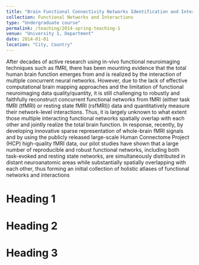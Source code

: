 ```yaml
---
title: "Brain Functional Connectivity Networks Identification and Interactions"
collection: Functional Networks and Interactions
type: "Undergraduate course"
permalink: /teaching/2014-spring-teaching-1
venue: "University 1, Department"
date: 2014-01-01
location: "City, Country"
---
```


After decades of active research using in-vivo functional neuroimaging techniques such as fMRI, there has been mounting evidence that the total human brain function emerges from and is realized by the interaction of multiple concurrent neural networks. However, due to the lack of effective computational brain mapping approaches and the limitation of functional neuroimaging data quality/quantity, it is still challenging to robustly and faithfully reconstruct concurrent functional networks from fMRI (either task fMRI (tfMRI) or resting state fMRI (rsfMRI)) data and quantitatively measure their network-level interactions. Thus, it is largely unknown to what extent those multiple interacting functional networks spatially overlap with each other and jointly realize the total brain function. In response, recently, by developing innovative sparse representation of whole-brain fMRI signals and by using the publicly released large-scale Human Connectome Project (HCP) high-quality fMRI data, our pilot studies have shown that a large number of reproducible and robust functional networks, including both task-evoked and resting state networks, are simultaneously distributed in distant neuroanatomic areas while substantially spatially overlapping with each other, thus forming an initial collection of holistic atlases of functional networks and interactions

Heading 1
======

Heading 2
======

Heading 3
======
